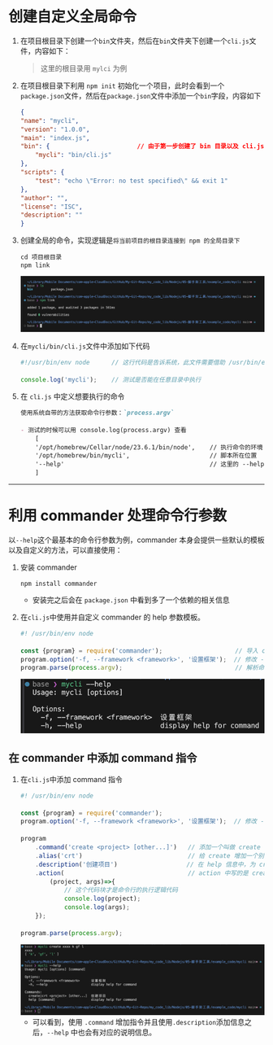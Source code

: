 # 创建自定义全局命令
1. 在项目根目录下创建一个`bin`文件夹，然后在`bin`文件夹下创建一个`cli.js`文件，内容如下：
    > 这里的根目录用 `mylci` 为例

2. 在项目根目录下利用 `npm init` 初始化一个项目，此时会看到一个`package.json`文件，然后在`package.json`文件中添加一个`bin`字段，内容如下
    ```json
    {
    "name": "mycli",
    "version": "1.0.0",
    "main": "index.js",
    "bin": {                        // 由于第一步创建了 bin 目录以及 cli.js 文件，所以这里才会出现这个字段
        "mycli": "bin/cli.js"
    },
    "scripts": {
        "test": "echo \"Error: no test specified\" && exit 1"
    },
    "author": "",
    "license": "ISC",
    "description": ""
    }
    ```

3. 创建全局的命令，实现逻辑是`将当前项目的根目录连接到 npm 的全局目录下`
    ```shell
    cd 项目根目录
    npm link
    ```
    ![](1_创建自定义全局指令_images/npm_link_创建全局命令.png)

4. 在`mycli/bin/cli.js`文件中添加如下代码
    ```js
    #!/usr/bin/env node      // 这行代码是告诉系统，此文件需要借助 /usr/bin/env 里的 node 环境才能执行; 不可以缺少这行代码!!
    
    console.log('mycli');    // 测试是否能在任意目录中执行
    ```

5. 在 `cli.js` 中定义想要执行的命令
    ```md
    使用系统自带的方法获取命令行参数：`process.argv`
    
    - 测试的时候可以用 console.log(process.argv) 查看
        [
        '/opt/homebrew/Cellar/node/23.6.1/bin/node',    // 执行命令的环境
        '/opt/homebrew/bin/mycli',                      // 脚本所在位置
        '--help'                                        // 这里的 --help 是在命令行中输入的参数
        ]
    ```


---

# 利用 commander 处理命令行参数
以`--help`这个最基本的命令行参数为例，commander 本身会提供一些默认的模板以及自定义的方法，可以直接使用：
1. 安装 commander
    ```shell
    npm install commander
    ```
    - 安装完之后会在 `package.json` 中看到多了一个依赖的相关信息

2. 在`cli.js`中使用并自定义 commander 的 help 参数模板。
    ```js
    #! /usr/bin/env node 

    const {program} = require('commander');                    // 导入 commander 模块
    program.option('-f, --framework <framework>', '设置框架');  // 修改 --help 里的提示信息
    program.parse(process.argv);                               // 解析命令行参数
    ```
    ![](1_创建自定义全局指令_images/使用commander接收help参数.png)


## 在 commander 中添加 command 指令
1. 在`cli.js`中添加 command 指令
    ```js
    #! /usr/bin/env node 

    const {program} = require('commander');
    program.option('-f, --framework <framework>', '设置框架');  // 修改 --help 里的提示信息

    program
        .command('create <project> [other...]')   // 添加一个叫做 create 的执行指令，这个指令要接收超过 1 个参数的话，就要用 [other...] 来占位，注意是 3 个点
        .alias('crt')                             // 给 create 增加一个别名 crt
        .description('创建项目')                   // 在 help 信息中，为 create 指令增加说明信息
        .action(                                  // action 中写的是 create 指令真正要做的事情，这是一个回调函数
            (project, args)=>{
                // 这个代码块才是命令行的执行逻辑代码
                console.log(project);
                console.log(args);
        });

    program.parse(process.argv);
    ```
    ![](1_创建自定义全局指令_images/在commander中添加command指令.png)
    - 可以看到，使用 `.command` 增加指令并且使用`.description`添加信息之后，`--help` 中也会有对应的说明信息。










